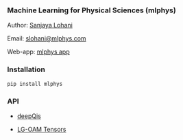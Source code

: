 ### Machine Learning for Physical Sciences (mlphys)
Author: [Sanjaya Lohani](https://sanjayalohani.com)  

Email: slohani@mlphys.com

Web-app: [mlphys app](https://mlphys.streamlit.app)
### Installation
```pip install mlphys```


### API
* <a href="https://github.com/slohani-ai/machine-learning-for-physical-sciences/tree/main/mlphys/deepqis">deepQis</a>

* <a href="https://github.com/slohani-ai/machine-learning-for-physical-sciences/tree/main/mlphys/lgoam">LG-OAM Tensors</a>


<!--
### Follow me:

[Twitter](https://twitter.com/slohani_ai) 
-->
